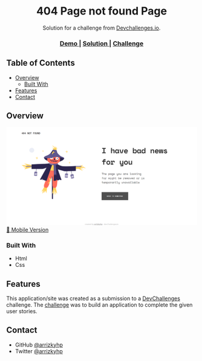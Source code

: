 <!-- Please update value in the {}  -->

<h1 align="center">404 Page not found Page</h1>

<div align="center">
   Solution for a challenge from  <a href="http://devchallenges.io" target="_blank">Devchallenges.io</a>.
</div>

<div align="center">
  <h3>
    <a href="https://arrizkyhp.github.io/dc-404-not-found/">
      Demo
    </a>
    <span> | </span>
    <a href="https://devchallenges.io/solutions/HrlQH5K3MIXpR02Ledu0">
      Solution
    </a>
    <span> | </span>
    <a href="https://devchallenges.io/challenges/wBunSb7FPrIepJZAg0sY">
      Challenge
    </a>
  </h3>
</div>

<!-- TABLE OF CONTENTS -->

## Table of Contents

- [Overview](#overview)
  - [Built With](#built-with)
- [Features](#features)
- [Contact](#contact)

<!-- OVERVIEW -->

## Overview

![desktop](./desktop.png)
[📱 Mobile Version](./mobile.png)

### Built With

<!-- This section should list any major frameworks that you built your project using. Here are a few examples.-->

- Html
- Css

## Features

This application/site was created as a submission to a [DevChallenges](https://devchallenges.io/challenges) challenge. The [challenge](https://devchallenges.io/challenges/wBunSb7FPrIepJZAg0sY) was to build an application to complete the given user stories.

## Contact

- GitHub [@arrizkyhp](https://github.com/arrizkyhp/})
- Twitter [@arrizkyhp](https://twitter.com/arrizkyhp})
